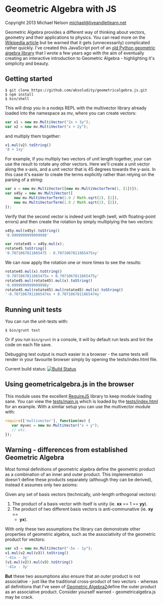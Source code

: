 Geometric Algebra with JS
=========================

Copyright 2013 Michael Nelson <michael@liveandletlearn.net>

Geometric Algebra provides a different way of thinking about vectors,
geometry and their applications to physics. You can read more on the
[Wikipedia article](http://en.wikipedia.org/wiki/Geometric_algebra)
but be warned that it gets (unnecessarily) complicated rather quickly.
I've created this JavaScript port of an
[old Python geometric algebra library](https://launchpad.net/pymultivector)
that I wrote a few years ago with the aim of eventually creating an
interactive introduction to Geometric Algebra - highlighting it's
simplicity and beauty.


Getting started
---------------

```
$ git clone https://github.com/absoludity/geometricalgebra.js.git
$ npm install
$ bin/shell
```

This will drop you in a nodejs REPL with the multivector library already
loaded into the namespace as mv, where you can create vectors:

```javascript
var v1 = new mv.MultiVector("2x + 3y");
var v2 = new mv.MultiVector("x + 2y");
```

and multiply them together:

```javascript
v1.mul(v2).toString()
'8 + 1xy'
```

For example, if you multiply two vectors of unit length together,
your can use the result to rotate any other vectors. Here we'll
create a unit vector along the x-axis, and a unit vector that is
45 degrees towards the y-axis. In this case
it's easier to create the terms explicitly rather than relying on
the parsing of a string:

```javascript
var x = new mv.MultiVector([new mv.MultiVectorTerm(1, [1])]);
var x45y = new mv.MultiVector([
    new mv.MultiVectorTerm(1.0 / Math.sqrt(2), [1]),
    new mv.MultiVectorTerm(1.0 / Math.sqrt(2), [2]),
]);
```

Verify that the second vector is indeed unit length (well, with
floating-point errors) and then create the rotation by simply
multiplying the two vectors:
```javascript
x45y.mul(x45y).toString()
'0.9999999999999998'

var rotate45 = x45y.mul(x);
rotate45.toString()
'0.7071067811865475 - 0.7071067811865475xy'
```

We can now apply the rotation one or more times to see the results:

```javascript
rotate45.mul(x).toString()
'0.7071067811865475x + 0.7071067811865475y'
rotate45.mul(rotate45).mul(x).toString()
'0.9999999999999998y'
rotate45.mul(rotate45).mul(rotate45).mul(x).toString()
'-0.7071067811865474x + 0.7071067811865474y'
```

Running unit tests
------------------

You can run the unit-tests with:
```
$ bin/grunt test
```

Or if you run `bin/grunt` in a console, it will by default run tests
and lint the code on each file save.

Debugging test output is much easier in a browser - the same tests
will render in your favourite browser simply by opening the tests/index.html file.

Current build status: [![Build Status](https://travis-ci.org/absoludity/geometricalgebra.js.png)](https://travis-ci.org/absoludity/geometricalgebra.js)



Using geometricalgebra.js in the browser
----------------------------------------

This module uses the excellent [RequireJS](http://requirejs.org/) library
to keep module loading sane. You can view the
[tests/main.js](tests/main.js) which is loaded by the
[tests/index.html](tests/index.html) for an example. With a similar setup
you can use the multivector module with:

```javascript
require(['multivector'], function(mv) {
   var myvec = new mv.MultiVector("x + y");
   // etc.
});
```


Warning - differences from established Geometric Algebra
--------------------------------------------------------

Most formal definitions of geometric algebra define the geometric product as
a combination of an inner and outer product. This implementation doesn't
define these products separately (although they can be derived), instead it
assumes only two axioms:

Given any set of basis vectors (technically, unit-length orthogonal vectors):

1. The product of a basis vector with itself is unity (ie. **xx** == 1 ==
   **yy**).
1. The product of two different basis vectors is anti-communative (ie. **xy** ==
   - **yx**).


With only these two assumptions the library can demonstrate other properties
of geometric algebra, such as the associativity of the geometric product
for vectors:

```javascript
var v3 = new mv.MultiVector("-5x - 1y");
v1.mul(v2.mul(v3)).toString()
'-41x - 3y'
(v1.mul(v2)).mul(v3).toString()
'-41x - 3y'
```

**But** these two assumptions also ensure that an outer product is not
associative - just like the traditional cross-product of two vectors - whereas
all definitions that I've seen of [Geometric Algebra][1][2]define the outer product
as an associative product. Consider yourself warned - geometricalgebra.js may
be crack.

[1]: http://www.mrao.cam.ac.uk/~clifford/publications/ps/imag_numbs.pdf "See equation 2.1 of 'The Geometric Algebra of Spacetime' which is prefixed with 'By construction, the outer product is associative'."

[2]: http://books.google.de/books?id=AXTQXnws8E8C&pg=PA17&dq=outer+product+associative "Equation 1.22 of 'Geometric Algebra and Applications to Physics', then scroll back to the start of the derivation at equation 1.16a (the first one, there are two equation 1.16as on page 15) where it appears to assume the associativity of the outer product."



